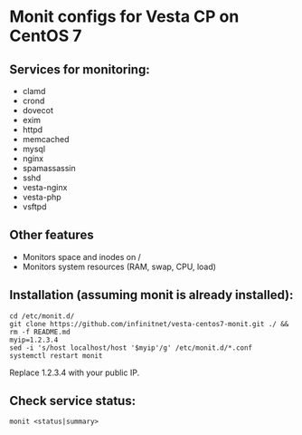 # Monit configs for Vesta CP on CentOS 7
## Services for monitoring:
* clamd
* crond
* dovecot
* exim
* httpd
* memcached
* mysql
* nginx
* spamassassin
* sshd
* vesta-nginx
* vesta-php
* vsftpd

## Other features
* Monitors space and inodes on /
* Monitors system resources (RAM, swap, CPU, load)

## Installation (assuming monit is already installed):

    cd /etc/monit.d/
    git clone https://github.com/infinitnet/vesta-centos7-monit.git ./ && rm -f README.md
    myip=1.2.3.4
    sed -i 's/host localhost/host '$myip'/g' /etc/monit.d/*.conf
    systemctl restart monit

Replace 1.2.3.4 with your public IP.

## Check service status:

    monit <status|summary>

